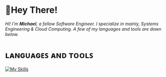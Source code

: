 # 👋Hey There!
*Hi! I'm **Michael**, a fellow Software Engineer. I specialize in mainly, Systems Engineering & Cloud Computing. A few of my languages and tools are down below.*

# ʟᴀɴɢᴜᴀɢᴇꜱ ᴀɴᴅ ᴛᴏᴏʟꜱ
[![My Skills](https://skillicons.dev/icons?i=java,python,ts,mysql,idea,vscode,visualstudio,aws,gcp)](https://skillicons.dev)
